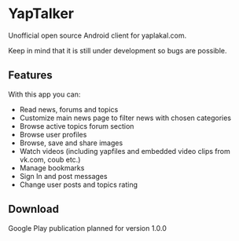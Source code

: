 YapTalker
=========
Unofficial open source Android client for yaplakal.com.

Keep in mind that it is still under development so bugs are possible.

Features
--------
With this app you can:
* Read news, forums and topics
* Customize main news page to filter news with chosen categories
* Browse active topics forum section
* Browse user profiles
* Browse, save and share images
* Watch videos (including yapfiles and embedded video clips from vk.com, coub etc.)
* Manage bookmarks
* Sign In and post messages
* Change user posts and topics rating

Download
--------
Google Play publication planned for version 1.0.0

